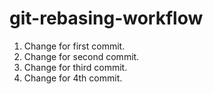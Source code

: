 git-rebasing-workflow
=====================

1.  Change for first commit.
2.  Change for second commit.
3.  Change for third commit.
4.  Change for 4th commit.

